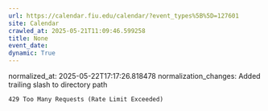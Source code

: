 ```yaml
---
url: https://calendar.fiu.edu/calendar/?event_types%5B%5D=127601
site: Calendar
crawled_at: 2025-05-21T11:09:46.599258
title: None
event_date: 
dynamic: True
---
```

normalized_at: 2025-05-22T17:17:26.818478
normalization_changes: Added trailing slash to directory path

```
429 Too Many Requests (Rate Limit Exceeded)

```

